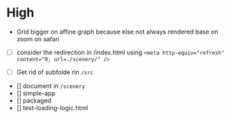 # High

- Grid bigger on affine graph because else not always rendered base on zoom on safari


- [ ] consider the redirection in /index.html using
 `<meta http-equiv="refresh" content="0; url=./scenery/" />` 


- [ ] Get rid of subfolde rin `/src`


- [] document in `/scenery` 
 - [] simple-app
 - [] packaged 
 - [] test-loading-logic.html